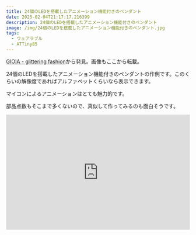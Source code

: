 ```yaml
---
title: 24個のLEDを搭載したアニメーション機能付きのペンダント
date: 2025-02-04T21:17:17.216399
description: 24個のLEDを搭載したアニメーション機能付きのペンダント
image: /img/24個のLEDを搭載したアニメーション機能付きのペンダント.jpg
tags:
  - ウェアラブル
  - ATTiny85
---
```

[GIOIA - glittering fashion](https://hackaday.io/project/202226-gioia-glittering-fashion)から発見。画像もここから転載。

24個のLEDを搭載したアニメーション機能付きのペンダントの作例です。このくらいの解像度であればアルファベットくらいなら表示できます。

マイコンによるアニメーションはとても魅力的です。

部品点数もそこまで多くないので、真似して作ってみるのも面白そうです。



<iframe width="100%" height="315" src="https://www.youtube.com/embed/9LJR9dp_Xk0" title="YouTube video player" frameborder="0" allow="accelerometer; autoplay; clipboard-write; encrypted-media; gyroscope; picture-in-picture" allowfullscreen></iframe>


